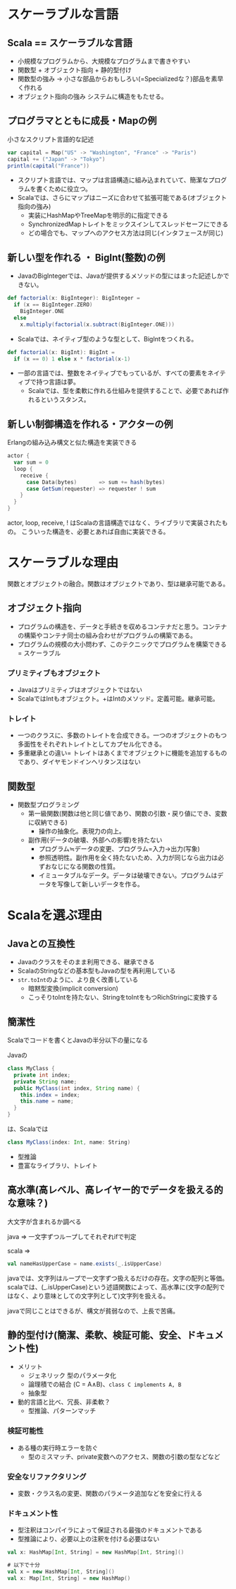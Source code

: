 # スケーラブルな言語

## Scala == スケーラブルな言語
- 小規模なプログラムから、大規模なプログラムまで書きやすい
- 関数型 + オブジェクト指向 + 静的型付け
- 関数型の強み → 小さな部品からおもしろい(=Specializedな？)部品を素早く作れる
- オブジェクト指向の強み システムに構造をもたせる。

## プログラマとともに成長・Mapの例
小さなスクリプト言語的な記述
```scala
var capital = Map("US" -> "Washington", "France" -> "Paris")
capital += ("Japan" -> "Tokyo")
println(capital("France"))
```
- スクリプト言語では、マップは言語構造に組み込まれていて、簡潔なプログラムを書くために役立つ。
- Scalaでは、さらにマップはニーズに合わせて拡張可能である(オブジェクト指向の強み)
  - 実装にHashMapやTreeMapを明示的に指定できる
  - SynchronizedMapトレイトをミックスインしてスレッドセーフにできる
  - どの場合でも、マップへのアクセス方法は同じ(インタフェースが同じ)

## 新しい型を作れる ・ BigInt(整数)の例
- JavaのBigIntegerでは、Javaが提供するメソッドの型にはまった記述しかできない。
```scala
def factorial(x: BigInteger): BigInteger =
  if (x == BigInteger.ZERO)
    BigInteger.ONE
  else
    x.multiply(factorial(x.subtract(BigInteger.ONE)))
```
- Scalaでは、ネイティブ型のような型として、BigIntをつくれる。
```scala
def factorial(x: BigInt): BigInt =
  if (x == 0) 1 else x * factorial(x-1)
```
- 一部の言語では、整数をネイティブでもっているが、すべての要素をネイティブで持つ言語は夢。
  - Scalaでは、型を柔軟に作れる仕組みを提供することで、必要であれば作れるというスタンス。

## 新しい制御構造を作れる・アクターの例
Erlangの組み込み構文と似た構造を実装できる
```scala
actor {
  var sum = 0
  loop {
    receive {
      case Data(bytes)       => sum += hash(bytes)
      case GetSum(requester) => requester ! sum
    }
  }
}
```
actor, loop, receive, ! はScalaの言語構造ではなく、ライブラリで実装されたもの。
こういった構造を、必要とあれば自由に実装できる。

# スケーラブルな理由
関数とオブジェクトの融合。関数はオブジェクトであり、型は継承可能である。

## オブジェクト指向
- プログラムの構造を、データと手続きを収めるコンテナだと思う。コンテナの構築やコンテナ同士の組み合わせがプログラムの構築である。
- プログラムの規模の大小問わず、このテクニックでプログラムを構築できる = スケーラブル

### プリミティブもオブジェクト
- Javaはプリミティブはオブジェクトではない
- ScalaではIntもオブジェクト。+はIntのメソッド。定義可能。継承可能。

### トレイト
- 一つのクラスに、多数のトレイトを合成できる。一つのオブジェクトのもつ多面性をそれぞれトレイトとしてカプセル化できる。
- 多重継承との違い= トレイトはあくまでオブジェクトに機能を追加するものであり、ダイヤモンドインヘリタンスはない

## 関数型
- 関数型プログラミング
  - 第一級関数(関数は他と同じ値であり、関数の引数・戻り値にでき、変数に収納できる)
    - 操作の抽象化。表現力の向上。
  - 副作用(データの破壊、外部への影響)を持たない
    - プログラム≒データの変更、プログラム=入力→出力(写象)
    - 参照透明性。副作用を全く持たないため、入力が同じなら出力は必ずおなじになる関数の性質。
    - イミュータブルなデータ。データは破壊できない。プログラムはデータを写像して新しいデータを作る。

# Scalaを選ぶ理由
## Javaとの互換性
- Javaのクラスをそのまま利用できる、継承できる
- ScalaのStringなどの基本型もJavaの型を再利用している
- ```str.toInt```のように、より良く改善している
  - 暗黙型変換(implicit conversion)
  - こっそりtoIntを持たない、StringをtoIntをもつRichStringに変換する

## 簡潔性
Scalaでコードを書くとJavaの半分以下の量になる

Javaの
```java
class MyClass {
  private int index;
  private String name;
  public MyClass(int index, String name) {
    this.index = index;
    this.name = name;
  }
}
```
は、Scalaでは
```scala
class MyClass(index: Int, name: String)
```
- 型推論
- 豊富なライブラリ、トレイト

## 高水準(高レベル、高レイヤー的でデータを扱える的な意味？)
大文字が含まれるか調べる

java => 一文字ずつループしてそれぞれifで判定

scala =>
```scala
val nameHasUpperCase = name.exists(_.isUpperCase)
```

javaでは、文字列はループで一文字ずつ扱えるだけの存在。文字の配列と等価。
scalaでは、(_.isUpperCase)という述語関数によって、高水準に(文字の配列ではなく、より意味としての文字列として)文字列を扱える。

javaで同じことはできるが、構文が貧弱なので、上長で苦痛。


## 静的型付け(簡潔、柔軟、検証可能、安全、ドキュメント性)
- メリット
  - ジェネリック 型のパラメータ化
  - 論理積での結合 (C = A∧B)、```class C implements A, B```
  - 抽象型
- 動的言語と比べ、冗長、非柔軟？
  - 型推論、パターンマッチ

### 検証可能性
- ある種の実行時エラーを防ぐ
  - 型のミスマッチ、private変数へのアクセス、関数の引数の型などなど

### 安全なリファクタリング
- 変数・クラス名の変更、関数のパラメータ追加などを安全に行える

### ドキュメント性
- 型注釈はコンパイラによって保証される最強のドキュメントである
- 型推論により、必要以上の注釈を付ける必要はない

```scala
val x: HashMap[Int, String] = new HashMap[Int, String]()

# 以下で十分
val x = new HashMap[Int, String]()
val x: Map[Int, String] = new HashMap()
```

